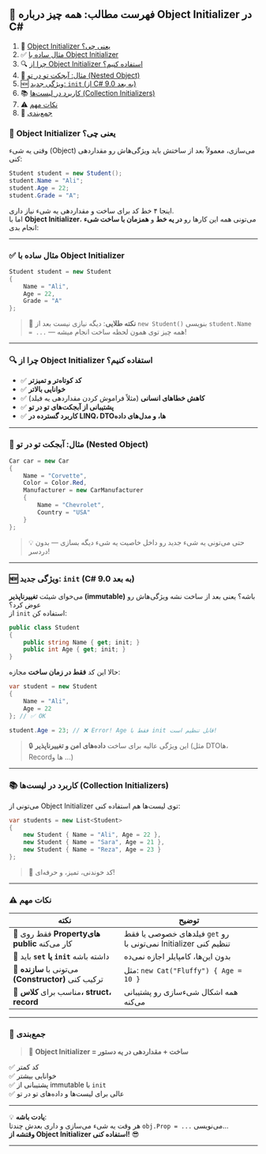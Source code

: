 ﻿
## 📘 فهرست مطالب: همه چیز درباره Object Initializer در C#

1. 🧠 [Object Initializer یعنی چی؟](#object-initializer-یعنی-چی)
2. ✅ [مثال ساده با Object Initializer](#مثال-ساده-با-object-initializer)
3. 🔍 [چرا از Object Initializer استفاده کنیم؟](#چرا-از-object-initializer-استفاده-کنیم)
4. 🧩 [مثال: آبجکت تو در تو (Nested Object)](#مثال-آبجکت-تو-در-تو-nested-object)
5. 🆕 [ویژگی جدید: `init` (از C# 9.0 به بعد)](#ویژگی-جدید-init-از-c-90-به-بعد)
6. 📚 [کاربرد در لیست‌ها (Collection Initializers)](#کاربرد-در-لیستها-collection-initializers)
7. ⚠️ [نکات مهم](#نکات-مهم)
8. 🏁 [جمع‌بندی](#جمعبندی)


### 🧠 **Object Initializer یعنی چی؟**

وقتی یه شیء (Object) می‌سازی، معمولاً بعد از ساختش باید ویژگی‌هاش رو مقداردهی کنی:

```csharp
Student student = new Student();
student.Name = "Ali";
student.Age = 22;
student.Grade = "A";
```

اینجا ۴ خط کد برای ساخت و مقداردهی یه شیء نیاز داری.  
اما با **Object Initializer**، می‌تونی همه این کارها رو **در یه خط** و **همزمان با ساخت شیء** انجام بدی:

---

### ✅ **مثال ساده با Object Initializer**

```csharp
Student student = new Student 
{
    Name = "Ali",
    Age = 22,
    Grade = "A"
};
```

> 🎯 **نکته طلایی**: دیگه نیازی نیست بعد از `new Student()` بنویسی `student.Name = ...` — همه چیز توی همون لحظه ساخت انجام میشه!

---

### 🔍 **چرا از Object Initializer استفاده کنیم؟**

- ✅ **کد کوتاه‌تر و تمیزتر**
- ✅ **خوانایی بالاتر**
- ✅ **کاهش خطاهای انسانی** (مثلاً فراموش کردن مقداردهی یه فیلد)
- ✅ **پشتیبانی از آبجکت‌های تو در تو**
- ✅ **کاربرد گسترده در LINQ، DTOها، و مدل‌های داده**

---

### 🧩 **مثال: آبجکت تو در تو (Nested Object)**

```csharp
Car car = new Car 
{
    Name = "Corvette",
    Color = Color.Red,
    Manufacturer = new CarManufacturer 
    {
        Name = "Chevrolet",
        Country = "USA"
    }
};
```

> 💡 حتی می‌تونی یه شیء جدید رو داخل خاصیت یه شیء دیگه بسازی — بدون دردسر!

---

### 🆕 **ویژگی جدید: `init` (C# 9.0 به بعد)**

می‌خوای شیئت **تغییرناپذیر (immutable)** باشه؟ یعنی بعد از ساخت نشه ویژگی‌هاش رو عوض کرد؟  
از `init` استفاده کن:

```csharp
public class Student 
{
    public string Name { get; init; }
    public int Age { get; init; }
}
```

حالا این کد **فقط در زمان ساخت** مجازه:

```csharp
var student = new Student 
{
    Name = "Ali",
    Age = 22
}; // ✅ OK

student.Age = 23; // ❌ Error! Age فقط با init قابل تنظیم است!
```

> 🔒 این ویژگی عالیه برای ساخت **داده‌های امن و تغییرناپذیر** (مثل DTOها، Recordها و ...)

---

### 📚 **کاربرد در لیست‌ها (Collection Initializers)**

می‌تونی از Object Initializer توی لیست‌ها هم استفاده کنی:

```csharp
var students = new List<Student> 
{
    new Student { Name = "Ali", Age = 22 },
    new Student { Name = "Sara", Age = 21 },
    new Student { Name = "Reza", Age = 23 }
};
```

> 🎉 کد خوندنی، تمیز، و حرفه‌ای!

---

### ⚠️ **نکات مهم**

| نکته | توضیح |
|------|--------|
| 🔹 فقط روی **Propertyهای public** کار می‌کنه | فیلد‌های خصوصی یا فقط `get` رو نمی‌تونی با Initializer تنظیم کنی |
| 🔹 باید **`set` یا `init`** داشته باشه | بدون این‌ها، کامپایلر اجازه نمی‌ده |
| 🔹 می‌تونی با **سازنده (Constructor)** ترکیب کنی | مثل: `new Cat("Fluffy") { Age = 10 }` |
| 🔹 مناسب برای **کلاس، struct، record** | همه اشکال شیءسازی رو پشتیبانی می‌کنه |

---

### 🏁 جمع‌بندی

> 🧩 **Object Initializer = ساخت + مقداردهی در یه دستور**

✅ کد کمتر  
✅ خوانایی بیشتر  
✅ پشتیبانی از immutable با `init`  
✅ عالی برای لیست‌ها و داده‌های تو در تو

---

💡 **یادت باشه**:  
هر وقت یه شیء می‌سازی و داری بعدش چندتا `obj.Prop = ...` می‌نویسی…  
**وقتشه از Object Initializer استفاده کنی!** 😎

--- 
